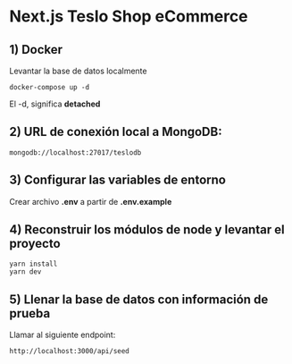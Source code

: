 # __Next.js Teslo Shop eCommerce__
## 1) Docker
Levantar la base de datos localmente
```
docker-compose up -d
```
El -d, significa __detached__

## 2) URL de conexión local a MongoDB:
```
mongodb://localhost:27017/teslodb
```

## 3) Configurar las variables de entorno
Crear archivo __.env__ a partir de __.env.example__

## 4) Reconstruir los módulos de node y levantar el proyecto
```
yarn install
yarn dev
```

## 5) Llenar la base de datos con información de prueba
Llamar al siguiente endpoint:
```
http://localhost:3000/api/seed
```
